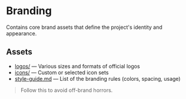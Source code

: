 <!--
START OF: docs/design-assets/branding/README.md
Purpose: Store visual identity files like logos, icons, and brand guides.
Update Frequency: On brand refreshes or logo/icon redesigns.
Location: docs/design-assets/branding/README.md
-->

# Branding

Contains core brand assets that define the project's identity and appearance.

## Assets

- [logos/](logos/README.md) — Various sizes and formats of official logos
- [icons/](icons/README.md) — Custom or selected icon sets
- [style-guide.md](style-guide.md) — List of the branding rules (colors, spacing, usage)

> Follow this to avoid off-brand horrors.

<!-- END OF: docs/design-assets/branding/README.md -->
